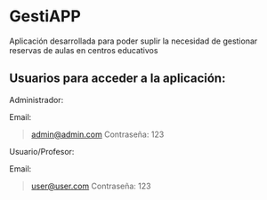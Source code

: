 # GestiAPP

Aplicación desarrollada para poder suplir la necesidad de gestionar reservas de aulas en centros educativos

## Usuarios para acceder a la aplicación:

Administrador:

Email: 
> admin@admin.com
Contraseña: 
> 123

Usuario/Profesor:

Email: 
> user@user.com
Contraseña: 
> 123